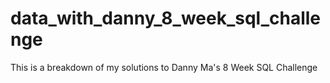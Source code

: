 # data_with_danny_8_week_sql_challenge
This is a breakdown of my solutions to Danny Ma's 8 Week SQL Challenge
